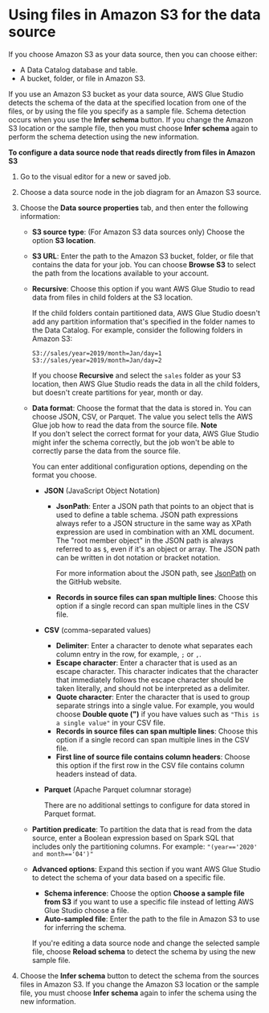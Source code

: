 # Using files in Amazon S3 for the data source<a name="edit-jobs-source-s3-files"></a>

If you choose Amazon S3 as your data source, then you can choose either:
+ A Data Catalog database and table\.
+ A bucket, folder, or file in Amazon S3\.

If you use an Amazon S3 bucket as your data source, AWS Glue Studio detects the schema of the data at the specified location from one of the files, or by using the file you specify as a sample file\. Schema detection occurs when you use the **Infer schema** button\. If you change the Amazon S3 location or the sample file, then you must choose **Infer schema** again to perform the schema detection using the new information\.

**To configure a data source node that reads directly from files in Amazon S3**

1. Go to the visual editor for a new or saved job\.

1. Choose a data source node in the job diagram for an Amazon S3 source\.

1. Choose the **Data source properties** tab, and then enter the following information:
   + **S3 source type**: \(For Amazon S3 data sources only\) Choose the option **S3 location**\.
   + **S3 URL**: Enter the path to the Amazon S3 bucket, folder, or file that contains the data for your job\. You can choose **Browse S3** to select the path from the locations available to your account\. 
   + **Recursive**: Choose this option if you want AWS Glue Studio to read data from files in child folders at the S3 location\. 

     If the child folders contain partitioned data, AWS Glue Studio doesn't add any partition information that's specified in the folder names to the Data Catalog\. For example, consider the following folders in Amazon S3:

     ```
     S3://sales/year=2019/month=Jan/day=1
     S3://sales/year=2019/month=Jan/day=2
     ```

     If you choose **Recursive** and select the `sales` folder as your S3 location, then AWS Glue Studio reads the data in all the child folders, but doesn't create partitions for year, month or day\.
   + **Data format**: Choose the format that the data is stored in\. You can choose JSON, CSV, or Parquet\. The value you select tells the AWS Glue job how to read the data from the source file\.
**Note**  
If you don't select the correct format for your data, AWS Glue Studio might infer the schema correctly, but the job won't be able to correctly parse the data from the source file\.

     You can enter additional configuration options, depending on the format you choose\. 
     + **JSON** \(JavaScript Object Notation\)
       + **JsonPath**: Enter a JSON path that points to an object that is used to define a table schema\. JSON path expressions always refer to a JSON structure in the same way as XPath expression are used in combination with an XML document\. The "root member object" in the JSON path is always referred to as `$`, even if it's an object or array\. The JSON path can be written in dot notation or bracket notation\.

         For more information about the JSON path, see [JsonPath](https://github.com/json-path/JsonPath) on the GitHub website\.
       + **Records in source files can span multiple lines**: Choose this option if a single record can span multiple lines in the CSV file\.
     + **CSV** \(comma\-separated values\)
       + **Delimiter**: Enter a character to denote what separates each column entry in the row, for example, `;` or `,`\.
       + **Escape character**: Enter a character that is used as an escape character\. This character indicates that the character that immediately follows the escape character should be taken literally, and should not be interpreted as a delimiter\.
       + **Quote character**: Enter the character that is used to group separate strings into a single value\. For example, you would choose **Double quote \("\)** if you have values such as `"This is a single value"` in your CSV file\.
       + **Records in source files can span multiple lines**: Choose this option if a single record can span multiple lines in the CSV file\.
       + **First line of source file contains column headers**: Choose this option if the first row in the CSV file contains column headers instead of data\.
     + **Parquet** \(Apache Parquet columnar storage\)

       There are no additional settings to configure for data stored in Parquet format\.
   + **Partition predicate**: To partition the data that is read from the data source, enter a Boolean expression based on Spark SQL that includes only the partitioning columns\. For example: `"(year=='2020' and month=='04')"`
   + **Advanced options**: Expand this section if you want AWS Glue Studio to detect the schema of your data based on a specific file\. 
     + **Schema inference**: Choose the option **Choose a sample file from S3** if you want to use a specific file instead of letting AWS Glue Studio choose a file\.
     + **Auto\-sampled file**: Enter the path to the file in Amazon S3 to use for inferring the schema\.

     If you're editing a data source node and change the selected sample file, choose **Reload schema** to detect the schema by using the new sample file\.

1. Choose the **Infer schema** button to detect the schema from the sources files in Amazon S3\. If you change the Amazon S3 location or the sample file, you must choose **Infer schema** again to infer the schema using the new information\.
